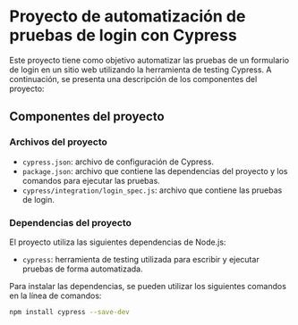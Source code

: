 # Proyecto de automatización de pruebas de login con Cypress

Este proyecto tiene como objetivo automatizar las pruebas de un formulario de login en un sitio web utilizando la herramienta de testing Cypress. A continuación, se presenta una descripción de los componentes del proyecto:

## Componentes del proyecto

### Archivos del proyecto

- `cypress.json`: archivo de configuración de Cypress.
- `package.json`: archivo que contiene las dependencias del proyecto y los comandos para ejecutar las pruebas.
- `cypress/integration/login_spec.js`: archivo que contiene las pruebas de login.

### Dependencias del proyecto

El proyecto utiliza las siguientes dependencias de Node.js:

- `cypress`: herramienta de testing utilizada para escribir y ejecutar pruebas de forma automatizada.

Para instalar las dependencias, se pueden utilizar los siguientes comandos en la línea de comandos:

```bash
npm install cypress --save-dev
